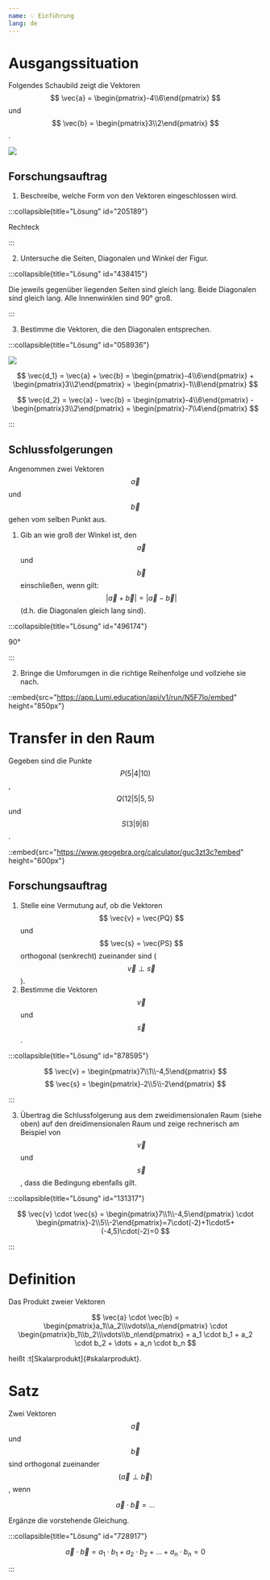 ```yaml
---
name: 💡 Einführung
lang: de
---
```


# Ausgangssituation

Folgendes Schaubild zeigt die Vektoren $$ \vec{a} = \begin{pmatrix}-4\\6\end{pmatrix} $$ und $$ \vec{b} = \begin{pmatrix}3\\2\end{pmatrix} $$.

![](/assets/oberstufe/analytische-geometrie/skalarprodukt/vektoren-rechteck.png)

## Forschungsauftrag

1. Beschreibe, welche Form von den Vektoren eingeschlossen wird.

:::collapsible{title="Lösung" id="205189"}

Rechteck

:::

2. Untersuche die Seiten, Diagonalen und Winkel der Figur.

:::collapsible{title="Lösung" id="438415"}

Die jeweils gegenüber liegenden Seiten sind gleich lang. Beide Diagonalen sind gleich lang. Alle Innenwinklen sind 90° groß.

:::

3. Bestimme die Vektoren, die den Diagonalen entsprechen.

:::collapsible{title="Lösung" id="058936"}

![](/assets/oberstufe/analytische-geometrie/skalarprodukt/vektoren-rechteck-diagonalen.png)

$$ \vec{d_1} = \vec{a} + \vec{b} = \begin{pmatrix}-4\\6\end{pmatrix} + \begin{pmatrix}3\\2\end{pmatrix} = \begin{pmatrix}-1\\8\end{pmatrix} $$

$$ \vec{d_2} = \vec{a} - \vec{b} = \begin{pmatrix}-4\\6\end{pmatrix} - \begin{pmatrix}3\\2\end{pmatrix} = \begin{pmatrix}-7\\4\end{pmatrix} $$

:::

## Schlussfolgerungen

Angenommen zwei Vektoren $$ \vec{a} $$ und $$ \vec{b} $$ gehen vom selben Punkt aus.

1. Gib an wie groß der Winkel ist, den $$ \vec{a} $$ und $$ \vec{b} $$ einschließen, wenn gilt: $$ | \vec{a} + \vec{b} | = | \vec{a} - \vec{b} | $$ (d.h. die Diagonalen gleich lang sind).

:::collapsible{title="Lösung" id="496174"}

90°

:::

2. Bringe die Umforumgen in die richtige Reihenfolge und vollziehe sie nach.

::embed{src="https://app.Lumi.education/api/v1/run/N5F7lo/embed" height="850px"}

# Transfer in den Raum

Gegeben sind die Punkte $$ P(5|4|10) $$, $$ Q(12|5|5,5) $$ und $$ S(3|9|8) $$.

::embed{src="https://www.geogebra.org/calculator/guc3zt3c?embed" height="600px"}

## Forschungsauftrag

1. Stelle eine Vermutung auf, ob die Vektoren $$ \vec{v} = \vec{PQ} $$ und $$ \vec{s} = \vec{PS} $$ orthogonal (senkrecht) zueinander sind ($$ \vec{v} \perp \vec{s} $$).
2. Bestimme die Vektoren $$ \vec{v} $$ und $$ \vec{s} $$.

:::collapsible{title="Lösung" id="878595"}

$$ \vec{v} = \begin{pmatrix}7\\1\\-4,5\end{pmatrix} $$
$$ \vec{s} = \begin{pmatrix}-2\\5\\-2\end{pmatrix} $$

:::

3. Übertrag die Schlussfolgerung aus dem zweidimensionalen Raum (siehe oben) auf den dreidimensionalen Raum und zeige rechnerisch am Beispiel von $$ \vec{v} $$ und $$ \vec{s} $$, dass die Bedingung ebenfalls gilt.

:::collapsible{title="Lösung" id="131317"}

$$ \vec{v} \cdot \vec{s} = \begin{pmatrix}7\\1\\-4,5\end{pmatrix} \cdot \begin{pmatrix}-2\\5\\-2\end{pmatrix}=7\cdot(-2)+1\cdot5+(-4,5)\cdot(-2)=0 $$

:::

# Definition

Das Produkt zweier Vektoren

$$ \vec{a} \cdot \vec{b} = \begin{pmatrix}a_1\\a_2\\\vdots\\a_n\end{pmatrix} \cdot \begin{pmatrix}b_1\\b_2\\\vdots\\b_n\end{pmatrix} = a_1 \cdot b_1 + a_2 \cdot b_2 + \dots + a_n \cdot b_n $$

heißt :t[Skalarprodukt]{#skalarprodukt}.

# Satz

Zwei Vektoren $$ \vec{a} $$ und $$ \vec{b} $$ sind orthogonal zueinander $$ (\vec{a} \perp \vec{b}) $$, wenn

$$ \vec{a} \cdot \vec{b} = \dots $$

Ergänze die vorstehende Gleichung.

:::collapsible{title="Lösung" id="728917"}

$$ \vec{a} \cdot \vec{b} = a_1 \cdot b_1 + a_2 \cdot b_2 + \dots + a_n \cdot b_n = 0 $$

:::
